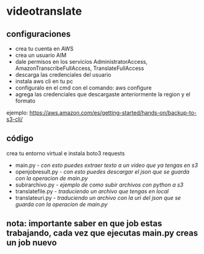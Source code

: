 # videotranslate

## configuraciones
- crea tu cuenta en AWS
- crea un usuario AIM 
- dale permisos en los servicios AdministratorAccess, AmazonTranscribeFullAccess, TranslateFullAccess
- descarga las credenciales del usuario 
- instala aws cli en tu pc
- configuralo en el cmd con el comando: aws configure
- agrega las credenciales que descargaste anteriormente la region y el formato 

ejemplo: https://aws.amazon.com/es/getting-started/hands-on/backup-to-s3-cli/

## código
crea tu entorno virtual e instala boto3 requests

- main.py - *con esto puedes extraer texto a un video que ya tengas en s3*
- openjobresult.py - *con esto puedes descargar el json que se guarda con la operacion de main.py*
- subirarchivo.py - *ejemplo de como subir archivos con python a s3*
- translatefile.py - *traduciendo un archivo que tengas en local*
- translateuri.py - *traduciendo un archivo con la uri del json que se guarda con la operacion de main.py*

## nota: importante saber en que job estas trabajando, cada vez que ejecutas main.py creas un job nuevo

